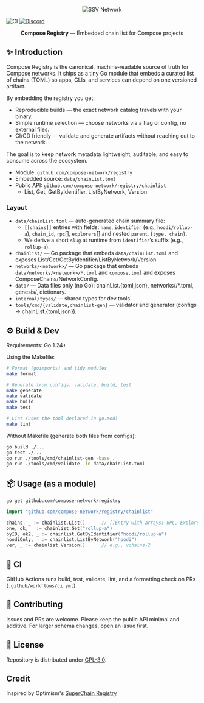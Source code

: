 <p align="center"><img src="https://framerusercontent.com/images/9FedKxMYLZKR9fxBCYj90z78.png?scale-down-to=512&width=893&height=363" alt="SSV Network"></p>

<img src="https://github.com/compose-network/registry/actions/workflows/ci.yml/badge.svg" alt="CI" />
<a href="https://discord.gg/compose-network"><img src="https://img.shields.io/badge/discord-compose--network-5865F2.svg" alt="Discord" /></a>


<p align="center"><b>Compose Registry</b> — Embedded chain list for Compose projects</p>

## ✨ Introduction

Compose Registry is the canonical, machine‑readable source of truth for Compose networks. It ships as a tiny Go module that embeds a curated list of chains (TOML) so apps, CLIs, and services can depend on one versioned artifact.

By embedding the registry you get:
- Reproducible builds — the exact network catalog travels with your binary.
- Simple runtime selection — choose networks via a flag or config, no external files.
- CI/CD friendly — validate and generate artifacts without reaching out to the network.

The goal is to keep network metadata lightweight, auditable, and easy to consume across the ecosystem.

- Module: `github.com/compose-network/registry`
- Embedded source: `data/chainList.toml`
- Public API: `github.com/compose-network/registry/chainlist`
  - List, Get, GetByIdentifier, ListByNetwork, Version

### Layout

- `data/chainList.toml` — auto-generated chain summary file:
  - `[[chains]]` entries with fields: `name`, `identifier` (e.g., `hoodi/rollup-a`), `chain_id`, `rpc`[], `explorers`[] and nested `parent.{type, chain}`.
  - We derive a short `slug` at runtime from `identifier`’s suffix (e.g., `rollup-a`).
- `chainlist/` — Go package that embeds `data/chainList.toml` and exposes List/Get/GetByIdentifier/ListByNetwork/Version.
- `networks/<network>/` — Go package that embeds `data/networks/<network>/*.toml` and `compose.toml` and exposes ComposeChains/NetworkConfig.
- `data/` — Data files only (no Go): chainList.{toml,json}, networks/<net>/*.toml, genesis/, dictionary.
- `internal/types/` — shared types for dev tools.
- `tools/cmd/{validate,chainlist-gen}` — validator and generator (configs → chainList.{toml,json}).

## ⚙️ Build & Dev

Requirements: Go 1.24+

Using the Makefile:
```bash
# Format (goimports) and tidy modules
make format

# Generate from configs, validate, build, test
make generate
make validate
make build
make test

# Lint (uses the tool declared in go.mod)
make lint
```

Without Makefile (generate both files from configs):
```bash
go build ./...
go test ./...
go run ./tools/cmd/chainlist-gen -base .
go run ./tools/cmd/validate -in data/chainList.toml
```

## 📦 Usage (as a module)

```bash
go get github.com/compose-network/registry
```

```go
import "github.com/compose-network/registry/chainlist"

chains, _ := chainlist.List()      // []Entry with arrays: RPC, Explorers
one, ok, _ := chainlist.Get("rollup-a")
byID, ok2, _ := chainlist.GetByIdentifier("hoodi/rollup-a")
hoodiOnly, _ := chainlist.ListByNetwork("hoodi")
ver, _ := chainlist.Version()      // e.g., vchains-2
```

## 🧪 CI

GitHub Actions runs build, test, validate, lint, and a formatting check on PRs (`.github/workflows/ci.yml`).

## 🤝 Contributing

Issues and PRs are welcome. Please keep the public API minimal and additive. For larger schema changes, open an issue first.

## 📄 License

Repository is distributed under [GPL-3.0](LICENSE).

## Credit

Inspired by Optimism's [SuperChain Registry](https://github.com/ethereum-optimism/superchain-registry/)
